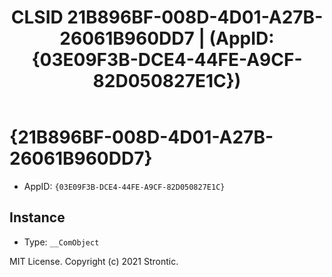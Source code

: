 ﻿---
title: "CLSID 21B896BF-008D-4D01-A27B-26061B960DD7 | (AppID: {03E09F3B-DCE4-44FE-A9CF-82D050827E1C})"
excerpt: What is COM-Object CLSID 21B896BF-008D-4D01-A27B-26061B960DD7?
---

# {21B896BF-008D-4D01-A27B-26061B960DD7}

* AppID: `{03E09F3B-DCE4-44FE-A9CF-82D050827E1C}`

## Instance

* Type: `__ComObject`

MIT License. Copyright (c) 2021 Strontic.


